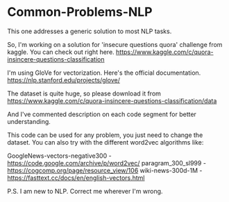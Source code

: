 # Common-Problems-NLP
This one addresses a generic solution to most NLP tasks.

So, I'm working on a solution for 'insecure questions quora' challenge from kaggle. You can check out right here.
https://www.kaggle.com/c/quora-insincere-questions-classification

I'm using GloVe for vectorization. Here's the official documentation.
https://nlp.stanford.edu/projects/glove/

The dataset is quite huge, so please download it from 
https://www.kaggle.com/c/quora-insincere-questions-classification/data


And I've commented description on each code segment for better understanding.

This code can be used for any problem, you just need to change the dataset. You can also try with the different word2vec algorithms like:
  
  GoogleNews-vectors-negative300 - https://code.google.com/archive/p/word2vec/
  paragram_300_sl999 - https://cogcomp.org/page/resource_view/106
  wiki-news-300d-1M - https://fasttext.cc/docs/en/english-vectors.html


P.S. I am new to NLP. Correct me wherever I'm wrong.
